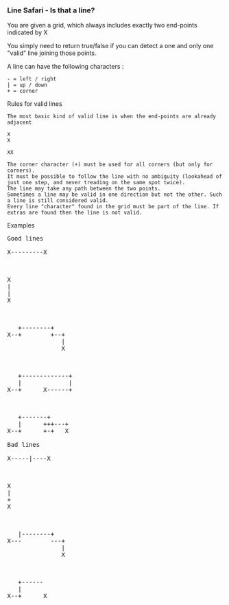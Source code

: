 ### Line Safari - Is that a line?

You are given a grid, which always includes exactly two end-points indicated by X

You simply need to return true/false if you can detect a one and only one "valid" line joining those points.

A line can have the following characters :

    - = left / right
    | = up / down
    + = corner

Rules for valid lines

    The most basic kind of valid line is when the end-points are already adjacent

    X
    X

    XX

    The corner character (+) must be used for all corners (but only for corners).
    It must be possible to follow the line with no ambiguity (lookahead of just one step, and never treading on the same spot twice).
    The line may take any path between the two points.
    Sometimes a line may be valid in one direction but not the other. Such a line is still considered valid.
    Every line "character" found in the grid must be part of the line. If extras are found then the line is not valid.

Examples
<pre>
Good lines

X---------X

	

X
|
|
X

	

   +--------+
X--+        +--+
               |
               X

	

   +-------------+
   |             |
X--+      X------+    

	

   +-------+
   |      +++---+
X--+      +-+   X

Bad lines

X-----|----X

	

X
|
+
X

	

   |--------+
X---        ---+
               |
               X

	

   +------ 
   |              
X--+      X
</pre>

